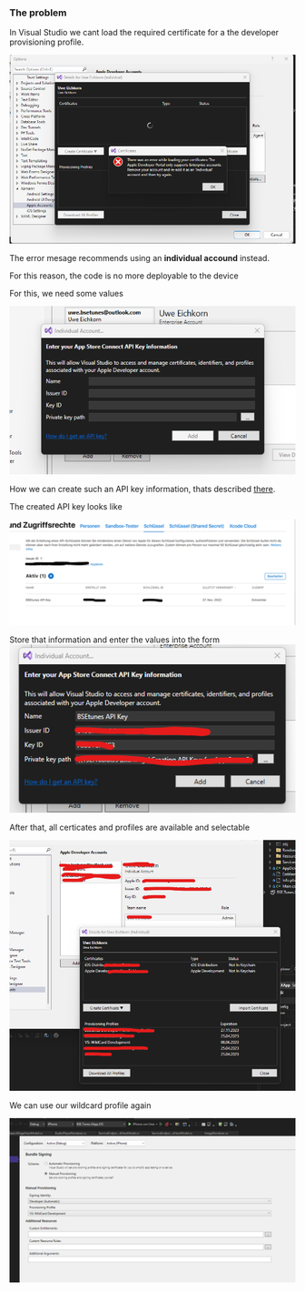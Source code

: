 ### The problem

In Visual Studio we cant load the required certificate for a the developer provisioning profile.

![cant load certificates](/docs/images/using-developer-provisioning-profile/cant-load-certificates.png)

The error mesage recommends using an **individual accound** instead.

For this reason, the code is no more deployable to the device

For this, we need some values

![API Key Information](/docs/images/using-developer-provisioning-profile/enter-your-app-api-key-information.png)

How we can create such an API key information, thats described [there](https://developer.apple.com/documentation/appstoreconnectapi/creating_api_keys_for_app_store_connect_api).

The created API key looks like

![the created API key](/docs/images/using-developer-provisioning-profile/your-api-key.png)

Store that information and enter the values into the form
![enter values into](/docs/images/using-developer-provisioning-profile/your-app-api-key-values.png)

After that, all certicates and profiles are available and selectable

![your certifcates and profiles](/docs/images/using-developer-provisioning-profile/select-your-desired-profile.png)

We can use our wildcard profile again

![using the wildcard certificate](/docs/images/debugger-provisioning.png)
